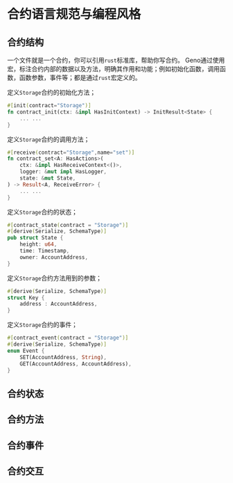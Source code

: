 # 合约语言规范与编程风格

## 合约结构
一个文件就是一个合约，你可以引用`rust`标准库，帮助你写合约。
Geno通过使用宏，标注合约内部的数据以及方法，明确其作用和功能；例如初始化函数，调用函数，函数参数，事件等；都是通过`rust`宏定义的。

定义`Storage`合约的初始化方法；
```rust
#[init(contract="Storage")]
fn contract_init(ctx: &impl HasInitContext) -> InitResult<State> {
    ... ...
}
```

定义`Storage`合约的调用方法；
```rust
#[receive(contract="Storage",name="set")]
fn contract_set<A: HasActions>(
    ctx: &impl HasReceiveContext<()>,
    logger: &mut impl HasLogger,
    state: &mut State,
) -> Result<A, ReceiveError> {
    ... ...
}
```

定义`Storage`合约的状态；
```rust
#[contract_state(contract = "Storage")]
#[derive(Serialize, SchemaType)]
pub struct State {
    height: u64,
    time: Timestamp,
    owner: AccountAddress,
}
```

定义`Storage`合约方法用到的参数；
```rust
#[derive(Serialize, SchemaType)]
struct Key {
    address : AccountAddress,
}
```

定义`Storage`合约的事件；
```rust
#[contract_event(contract = "Storage")]
#[derive(Serialize, SchemaType)]
enum Event {
    SET(AccountAddress, String),
    GET(AccountAddress, AccountAddress),
}
```

## 合约状态



## 合约方法



## 合约事件



## 合约交互



